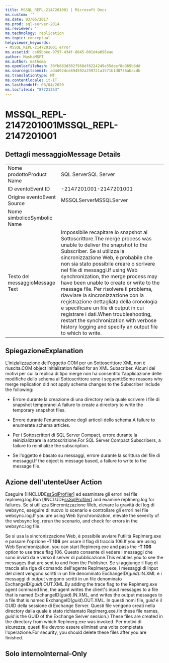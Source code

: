 ```yaml
---
title: MSSQL_REPL-2147201001 | Microsoft Docs
ms.custom: ''
ms.date: 03/06/2017
ms.prod: sql-server-2014
ms.reviewer: ''
ms.technology: replication
ms.topic: conceptual
helpviewer_keywords:
- MSSQL_REPL-2147201001 error
ms.assetid: ce69bbee-9797-434f-8845-001d4a096eae
author: MashaMSFT
ms.author: mathoma
ms.openlocfilehash: 30fb883d302f568df6224249e55deef8d369b6dd
ms.sourcegitcommit: ad4d92dce894592a259721a1571b1d8736abacdb
ms.translationtype: MT
ms.contentlocale: it-IT
ms.lasthandoff: 08/04/2020
ms.locfileid: "87721353"
---
```

# <a name="mssql_repl-2147201001"></a><span data-ttu-id="0643c-102">MSSQL_REPL-2147201001</span><span class="sxs-lookup"><span data-stu-id="0643c-102">MSSQL_REPL-2147201001</span></span>
    
## <a name="message-details"></a><span data-ttu-id="0643c-103">Dettagli messaggio</span><span class="sxs-lookup"><span data-stu-id="0643c-103">Message Details</span></span>  
  
|||  
|-|-|  
|<span data-ttu-id="0643c-104">Nome prodotto</span><span class="sxs-lookup"><span data-stu-id="0643c-104">Product Name</span></span>|<span data-ttu-id="0643c-105">SQL Server</span><span class="sxs-lookup"><span data-stu-id="0643c-105">SQL Server</span></span>|  
|<span data-ttu-id="0643c-106">ID evento</span><span class="sxs-lookup"><span data-stu-id="0643c-106">Event ID</span></span>|<span data-ttu-id="0643c-107">-2147201001</span><span class="sxs-lookup"><span data-stu-id="0643c-107">-2147201001</span></span>|  
|<span data-ttu-id="0643c-108">Origine evento</span><span class="sxs-lookup"><span data-stu-id="0643c-108">Event Source</span></span>|<span data-ttu-id="0643c-109">MSSQLServer</span><span class="sxs-lookup"><span data-stu-id="0643c-109">MSSQLServer</span></span>|  
|<span data-ttu-id="0643c-110">Nome simbolico</span><span class="sxs-lookup"><span data-stu-id="0643c-110">Symbolic Name</span></span>||  
|<span data-ttu-id="0643c-111">Testo del messaggio</span><span class="sxs-lookup"><span data-stu-id="0643c-111">Message Text</span></span>|<span data-ttu-id="0643c-112">Impossibile recapitare lo snapshot al Sottoscrittore.</span><span class="sxs-lookup"><span data-stu-id="0643c-112">The merge process was unable to deliver the snapshot to the Subscriber.</span></span> <span data-ttu-id="0643c-113">Se si utilizza la sincronizzazione Web, è probabile che non sia stato possibile creare o scrivere nel file di messaggi.</span><span class="sxs-lookup"><span data-stu-id="0643c-113">If using Web synchronization, the merge process may have been unable to create or write to the message file.</span></span> <span data-ttu-id="0643c-114">Per risolvere il problema, riavviare la sincronizzazione con la registrazione dettagliata della cronologia e specificare un file di output in cui registrare i dati.</span><span class="sxs-lookup"><span data-stu-id="0643c-114">When troubleshooting, restart the synchronization with verbose history logging and specify an output file to which to write.</span></span>|  
  
## <a name="explanation"></a><span data-ttu-id="0643c-115">Spiegazione</span><span class="sxs-lookup"><span data-stu-id="0643c-115">Explanation</span></span>  
 <span data-ttu-id="0643c-116">L'inizializzazione dell'oggetto COM per un Sottoscrittore XML non è riuscita.</span><span class="sxs-lookup"><span data-stu-id="0643c-116">COM object initialization failed for an XML Subscriber.</span></span> <span data-ttu-id="0643c-117">Alcuni dei motivi per cui la replica di tipo merge non ha consentito l'applicazione delle modifiche dello schema al Sottoscrittore sono i seguenti:</span><span class="sxs-lookup"><span data-stu-id="0643c-117">Some reasons why merge replication did not apply schema changes to the Subscriber include the following:</span></span>  
  
-   <span data-ttu-id="0643c-118">Errore durante la creazione di una directory nella quale scrivere i file di snapshot temporanei.</span><span class="sxs-lookup"><span data-stu-id="0643c-118">A failure to create a directory to write the temporary snapshot files.</span></span>  
  
-   <span data-ttu-id="0643c-119">Errore durante l'enumerazione degli articoli dello schema.</span><span class="sxs-lookup"><span data-stu-id="0643c-119">A failure to enumerate schema articles.</span></span>  
  
-   <span data-ttu-id="0643c-120">Per i Sottoscrittori di SQL Server Compact, errore durante la reinizializzare la sottoscrizione.</span><span class="sxs-lookup"><span data-stu-id="0643c-120">For SQL Server Compact Subscribers, a failure to reinitialize the subscription.</span></span>  
  
-   <span data-ttu-id="0643c-121">Se l'oggetto è basato su messaggi, errore durante la scrittura del file di messaggi.</span><span class="sxs-lookup"><span data-stu-id="0643c-121">If the object is message based, a failure to write to the message file.</span></span>  
  
## <a name="user-action"></a><span data-ttu-id="0643c-122">Azione dell'utente</span><span class="sxs-lookup"><span data-stu-id="0643c-122">User Action</span></span>  
 <span data-ttu-id="0643c-123">Eseguire [!INCLUDE[ssSqlProfiler](../../includes/sssqlprofiler-md.md)] ed esaminare gli errori nel file replmerg.log.</span><span class="sxs-lookup"><span data-stu-id="0643c-123">Run [!INCLUDE[ssSqlProfiler](../../includes/sssqlprofiler-md.md)] and examine replmerg.log for failures.</span></span> <span data-ttu-id="0643c-124">Se si utilizza Sincronizzazione Web, elevare la gravità del log di websync, eseguire di nuovo lo scenario e controllare gli errori nel file websync.log.</span><span class="sxs-lookup"><span data-stu-id="0643c-124">If you are using Web Synchronization, elevate the severity of the websync log, rerun the scenario, and check for errors in the websync.log file.</span></span>  
  
 <span data-ttu-id="0643c-125">Se si usa la sincronizzazione Web, è possibile avviare l'utilità Replmerg.exe e passare l'opzione **-T 106** per usare il flag di traccia 106.</span><span class="sxs-lookup"><span data-stu-id="0643c-125">If you are using Web Synchronization, you can start Replmerg.exe and pass the **-T 106** option to use trace flag 106.</span></span> <span data-ttu-id="0643c-126">Questo consente di vedere i messaggi che sono inviati da e verso il server di pubblicazione.</span><span class="sxs-lookup"><span data-stu-id="0643c-126">This enables you to see the messages that are sent to and from the Publisher.</span></span> <span data-ttu-id="0643c-127">Se si aggiunge il flag di traccia alla riga di comando dell'agente Replmerg.exe, i messaggi di input del client vengono scritti in un file denominato ExchangeID(*guid*).IN.XML e i messaggi di output vengono scritti in un file denominato ExchangeID(*guid*).OUT.XML.</span><span class="sxs-lookup"><span data-stu-id="0643c-127">By adding the trace flag to the Replmerg.exe agent command line, the agent writes the client's input messages to a file that is named ExchangeID(*guid*).IN.XML, and writes the output messages to a file that is named ExchangeID(*guid*).OUT.XML.</span></span> <span data-ttu-id="0643c-128">In questi nomi file, *guid* è il GUID della sessione di Exchange Server. Questi file vengono creati nella directory dalla quale è stato richiamato Replmerg.exe.</span><span class="sxs-lookup"><span data-stu-id="0643c-128">(In these file names, *guid* is the GUID of the Exchange Server session.) These files are created in the directory from which Replmerg.exe was invoked.</span></span> <span data-ttu-id="0643c-129">Per motivi di sicurezza, questi file devono essere eliminati una volta completata l'operazione.</span><span class="sxs-lookup"><span data-stu-id="0643c-129">For security, you should delete these files after you are finished.</span></span>  
  
## <a name="internal-only"></a><span data-ttu-id="0643c-130">Solo interno</span><span class="sxs-lookup"><span data-stu-id="0643c-130">Internal-Only</span></span>  
  
